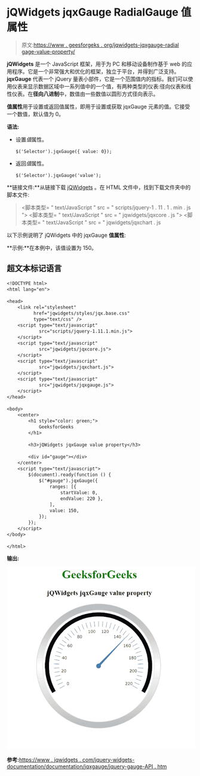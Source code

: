 # jQWidgets jqxGauge RadialGauge 值属性

> 原文:[https://www . geesforgeks . org/jqwidgets-jqxgauge-radial gage-value-property/](https://www.geeksforgeeks.org/jqwidgets-jqxgauge-radialgauge-value-property/)

**jQWidgets** 是一个 JavaScript 框架，用于为 PC 和移动设备制作基于 web 的应用程序。它是一个非常强大和优化的框架，独立于平台，并得到广泛支持。 **jqxGauge** 代表一个 jQuery 量表小部件，它是一个范围值内的指标。我们可以使用仪表来显示数据区域中一系列值中的一个值，有两种类型的仪表:径向仪表和线性仪表。在**径向八进制**中，数值由一些数值以圆形方式径向表示。

**值属性**用于设置或返回值属性，即用于设置或获取 jqxGauge 元素的值。它接受一个数值，默认值为 0。

**语法:**

*   设置*值*属性。

    ```
    $('Selector').jqxGauge({ value: 0});  
    ```

*   返回*值*属性。

    ```
    $('Selector').jqxGauge('value');
    ```

**链接文件:**从链接下载 [jQWidgets](https://www.jqwidgets.com/download/) 。在 HTML 文件中，找到下载文件夹中的脚本文件:

> <link rel="”stylesheet”" href="”jqwidgets/styles/jqx.base.css”" type="”text/css”">
> <脚本类型= " text/JavaScript " src = " scripts/jquery-1 . 11 . 1 . min . js "></脚本类型>
> <脚本类型= " text/JavaScript " src = " jqwidgets/jqxcore . js "></脚本类型>
> <脚本类型= " text/JavaScript " src = " jqwidgets/jqxchart . js

以下示例说明了 jQWidgets 中的 jqxGauge **值属性**:

**示例:**在本例中，该值设置为 150。

## 超文本标记语言

```
<!DOCTYPE html>
<html lang="en">

<head>
    <link rel="stylesheet"
          href="jqwidgets/styles/jqx.base.css" 
          type="text/css" />
    <script type="text/javascript" 
            src="scripts/jquery-1.11.1.min.js">
    </script>
    <script type="text/javascript"
            src="jqwidgets/jqxcore.js">
    </script>
    <script type="text/javascript" 
            src="jqwidgets/jqxchart.js">
    </script>
    <script type="text/javascript"
            src="jqwidgets/jqxgauge.js">
    </script>
</head>

<body>
    <center>
        <h1 style="color: green;">
            GeeksforGeeks
        </h1>

        <h3>jQWidgets jqxGauge value property</h3>

        <div id="gauge"></div>
    </center>
    <script type="text/javascript">
        $(document).ready(function () {
            $("#gauge").jqxGauge({
                ranges: [{ 
                    startValue: 0, 
                    endValue: 220 },
                ],
                value: 150,
            });
        });
    </script>
</body>

</html>
```

**输出:**

![](img/653c13fd2421b83893f7629eaf25af62.png)

**参考:**[https://www . jqwidgets . com/jquery-widgets-documentation/documentation/jqxgauge/jquery-gauge-API . htm](https://www.jqwidgets.com/jquery-widgets-documentation/documentation/jqxgauge/jquery-gauge-api.htm)